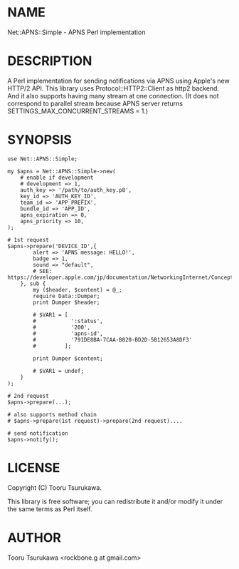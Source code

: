 # NAME

Net::APNS::Simple - APNS Perl implementation

# DESCRIPTION

A Perl implementation for sending notifications via APNS using Apple's new HTTP/2 API.
This library uses Protocol::HTTP2::Client as http2 backend.
And it also supports having many stream at one connection.
(It does not correspond to parallel stream because APNS server returns SETTINGS\_MAX\_CONCURRENT\_STREAMS = 1.)

# SYNOPSIS

    use Net::APNS::Simple;

    my $apns = Net::APNS::Simple->new(
        # enable if development
        # development => 1,
        auth_key => '/path/to/auth_key.p8',
        key_id => 'AUTH_KEY_ID',
        team_id => 'APP_PREFIX',
        bundle_id => 'APP_ID',
        apns_expiration => 0,
        apns_priority => 10,
    );

    # 1st request
    $apns->prepare('DEVICE_ID',{
            alert => 'APNS message: HELLO!',
            badge => 1,
            sound => "default",
            # SEE: https://developer.apple.com/jp/documentation/NetworkingInternet/Conceptual/RemoteNotificationsPG/Chapters/TheNotificationPayload.html,
        }, sub {
            my ($header, $content) = @_;
            require Data::Dumper;
            print Dumper $header;

            # $VAR1 = [
            #           ':status',
            #           '200',
            #           'apns-id',
            #           '791DE8BA-7CAA-B820-BD2D-5B12653A8DF3'
            #         ];

            print Dumper $content;

            # $VAR1 = undef;
        }
    );

    # 2nd request
    $apns->prepare(...);

    # also supports method chain
    # $apns->prepare(1st request)->prepare(2nd request)....

    # send notification
    $apns->notify();

# LICENSE

Copyright (C) Tooru Tsurukawa.

This library is free software; you can redistribute it and/or modify
it under the same terms as Perl itself.

# AUTHOR

Tooru Tsurukawa &lt;rockbone.g at gmail.com>
